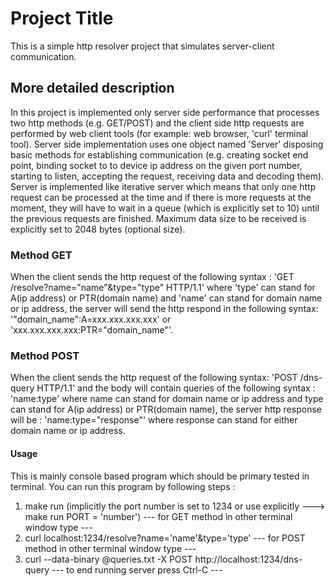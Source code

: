# Project Title

This is a simple http resolver project that simulates server-client communication.

## More detailed description

In this project is implemented only server side performance that processes two http methods
(e.g. GET/POST) and the client side http requests are performed by web client tools
(for example: web browser, 'curl' terminal tool).
Server side implementation uses one object named 'Server' disposing basic methods
for establishing communication (e.g. creating socket end point, binding socket to
to device ip address on the given port number, starting to listen, accepting the request, 
receiving data and decoding them).
Server is implemented like iterative server which means that only one http
request can be processed at the time and if there is more requests at the moment, they will
have to wait in a queue (which is explicitly set to 10) until the previous requests are
finished.
Maximum data size to be received is explicitly set to 2048 bytes (optional size).

### Method GET

When the client sends the http request of the following syntax : 
'GET /resolve?name="name"&type="type" HTTP/1.1' where 'type' can stand for A(ip address) 
or PTR(domain name) and 'name' can stand for domain name or ip address, the server will 
send the http respond in the following syntax:
'"domain_name":A=xxx.xxx.xxx.xxx' or 'xxx.xxx.xxx.xxx:PTR="domain_name"'.

### Method POST

When the client sends the http request of the following syntax: 
'POST /dns-query HTTP/1.1' and the body will contain queries of the following syntax :
'name:type' where name can stand for domain name or ip address and type can stand for
A(ip address) or PTR(domain name), the server http response will be :
'name:type="response"' where response can stand for either domain name or ip address.

#### Usage

This is mainly console based program which should be primary tested in terminal.
You can run this program by following steps :
1. make run (implicitly the port number is set to 1234 or use explicitly ---> make run PORT = 'number')
--- for GET method in other terminal window type ---
2. curl localhost:1234/resolve?name='name'\&type='type'
--- for POST method in other terminal window type ---
3. curl --data-binary @queries.txt -X POST http://localhost:1234/dns-query
--- to end running server press Ctrl-C ---